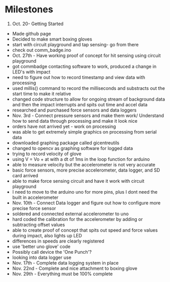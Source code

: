 # Milestones

1. Oct. 20- Getting Started
 * Made github page
 * Decided to make smart boxing gloves
 * start with circuit playground and tap sensing- go from there
 * check out comm_badge.ino
* Oct. 27th - Have working proof of concept for hit sensing using circuit playground
 * got commbadge contacting software to work, produced a change in LED's with impact
 * need to figure out how to record timestamp and view data with processing
 * used millis() command to record the milliseconds and substracts out the start time to make it relative
 * changed code structure to allow for ongoing stream of background data and then the impact interrupts and spits out time and accel data
 * researched and purchased force sensors and data loggers
* Nov. 3rd - Connect pressure sensors and make them work/ Understand how to send data through processing and make it look nice
 * orders have not arrived yet - work on processing
 * was able to get extremely simple graphics on processing from serial data
 * downloaded graphing package called gicentreutils
 * changed to opencv as graphing software for logged data
 * trying to record velocity of glove
 * using V = Vo + at with a dt of 1ms in the loop function for arduino
 * able to measure velocity but the accelerometer is not very accurate
 * basic force sensors, more precise accelerometer, data logger, and SD card arrived
 * able to make force sensing circuit and have it work with circuit playground
 * I need to move to the arduino uno for more pins, plus I dont need the built in accelerometer
* Nov. 10th - Connect Data logger and figure out how to configure more precise force sensor
 * soldered and connected external accelerometer to uno
 * hard coded the calibration for the accelerometer by adding or subtracting offset values
 * able to create proof of concept that spits out speed and force values during impact, also lights up LED
 * differences in speeds are clearly registered
 * use 'better uno glove' code
 * Possibly call device the 'One Punch'?
 * looking into data logger use
* Nov. 17th - Complete data logging system in place
* Nov. 22nd - Complete and nice attachment to boxing glove
* Nov. 29th - Everything must be 100% complete
 
